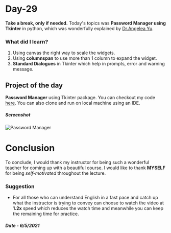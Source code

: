 # Day-29

  **Take a break, only if needed.** Today's topics was **Password Manager using Tkinter** in python, which was wonderfully explained by   [Dr.Angelea Yu](https://www.udemy.com/user/4b4368a3-b5c8-4529-aa65-2056ec31f37e/). 

### What did I learn?

1. Using canvas the right way to scale the widgets.
2. Using **columnspan** to use more than 1 column to expand the widget.
3. **Standard Dialogues** in Tkinter which help in prompts, error and warning message.

## Project of the day

**Password Manager** using Tkinter package. You can checkout my code [here](PasswordManager/main.py). You can also clone and run on local machine using an IDE. 

##### Screenshot

![Password Manager](images/d29.gif)



# Conclusion

To conclude, I would thank my instructor for being such a wonderful teacher for coming up with a beautiful course. I would like to thank **MYSELF** for being _self-motivated_ throughout the lecture. 

### Suggestion

- For all those who can understand English in a fast pace and catch up what the instructor is trying to convey can choose to watch the video at **1.2x** speed which reduces the watch time and meanwhile you can keep the remaining time for practice.

##### Date - 6/5/2021